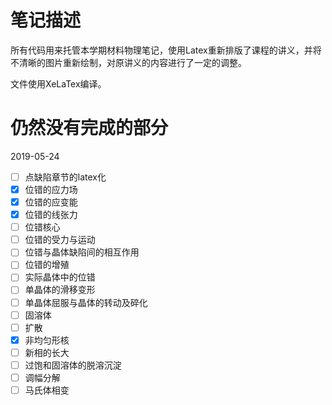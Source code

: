 # 笔记描述

所有代码用来托管本学期材料物理笔记，使用Latex重新排版了课程的讲义，并将不清晰的图片重新绘制，对原讲义的内容进行了一定的调整。

文件使用XeLaTex编译。




# 仍然没有完成的部分

2019-05-24

- [ ] 点缺陷章节的latex化
- [x] 位错的应力场
- [x] 位错的应变能
- [x] 位错的线张力
- [ ] 位错核心
- [ ] 位错的受力与运动
- [ ] 位错与晶体缺陷间的相互作用
- [ ] 位错的增殖
- [ ] 实际晶体中的位错
- [ ] 单晶体的滑移变形
- [ ] 单晶体屈服与晶体的转动及碎化
- [ ] 固溶体
- [ ] 扩散
- [x] 非均匀形核
- [ ] 新相的长大
- [ ] 过饱和固溶体的脱溶沉淀
- [ ] 调幅分解
- [ ] 马氏体相变
